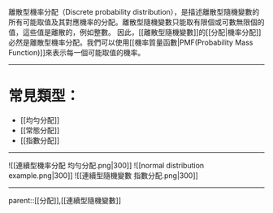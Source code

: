 離散型機率分配（Discrete probability distribution），是描述離散型隨機變數的所有可能取值及其對應機率的分配。離散型隨機變數只能取有限個或可數無限個的值，這些值是離散的，例如整數。
因此，[[離散型隨機變數]]的[[分配|機率分配]]必然是離散型機率分配。我們可以使用[[機率質量函數|PMF(Probability Mass Function)]]來表示每一個可能取值的機率。
- - -
# 常見類型：
- [[均勻分配]]
- [[常態分配]]
- [[指數分配]]
- - - 
![[連續型機率分配 均勻分配.png|300]]
![[normal distribution example.png|300]]
![[連續型隨機變數 指數分配.png|300]]
- - -
parent::[[分配]],[[連續型隨機變數]]